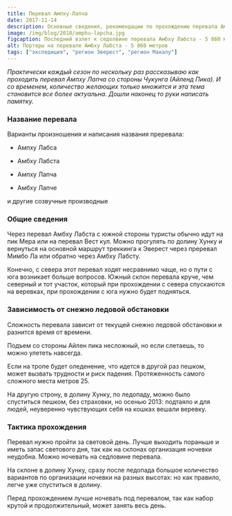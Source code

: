 ```yaml
---
title: Перевал Ампху-Лапча
date: 2017-11-14
description: Oсновные сведения, рекомендации по прохождению перевала Ампху-Лапча на пути из Эверест в Макалу Барунтзе
image: /img/blog/2018/amphu-lapcha.jpg
figcaption: Последний взлет к седолвине перевала Амбху Лабста - 5 860 метров со стороны долины Хунку.
alt: Портеры на перевале Амбху Лабста - 5 860 метров
tags: ["экспедиция", "регион Эверест", "регион Макалу"]
---
```


*Практически каждый сезон по нескольку раз рассказываю как проходить перевал Ампху Лапча со стороны Чукунга (Айленд Пика). И со временем, количество желающих только множится и эта тема становится все более актуальна. Дошли наконец то руки написать памятку.*

### Название перевала

Варианты произношения и написания названия преревала:

* Ампху Лабса

* Амбху Лабста

* Ампху Лапча

* Амбху Лапче

и другие созвучные производные

### Общие сведения

Через перевал Амбху Лабста с южной стороны туристы обычно идут на пик Мера или на перевал Вест кул. Можно прогулять по долину Хунку и вернуться на основной маршрут треккинга к Эверест через преревал Мимбо Ла или обратно через Амбху Лабсту.

Конечно, с севера этот перевал ходят несравнимо чаще, но о пути с юга возникает больше вопросов. Южный склон перевала круче, чем северный и тот участок, который при прохождении с севера спускаются на веревках, при прохождении с юга нужно будет подняться.

### Зависимость от снежно ледовой обстановки

Сложность перевала зависит от текущей снежно ледовой обстановки и разнится время от времени.

Подъем со стороны Айлен пика несложный, но если слетаешь, то можно улететь навсегда.

Если на тропе будет оледенение, что идется в другой раз пешком, может вызвать трудности и риск падения. Протяженность самого сложного места метров 25.

На другую строну, в долину Хунку, по ледопаду, можно было спуститься пешком, без страховки, но осенью 2013: подтаяло и для людей, неуверенно чувствующих себя на кошках вешали веревку.

### Тактика прохождения

Перевал нужно пройти за световой день. Лучше выходить пораньше и иметь запас светового дня, так как на склонах организация ночевки неудобна. Можно ночевать на седловине перевала.

На склоне в долину Хунку, сразу после ледопада большое количество вариантов по организации ночевки на разных высотах: но как правило, легче уже спуститься в долину.

Перед прохождением лучше ночевать под перевалом, так как набор крутой и продолжительный, может занять весь день.